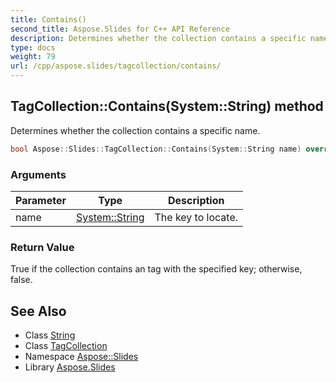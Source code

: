 ```yaml
---
title: Contains()
second_title: Aspose.Slides for C++ API Reference
description: Determines whether the collection contains a specific name.
type: docs
weight: 79
url: /cpp/aspose.slides/tagcollection/contains/
---
```

## TagCollection::Contains(System::String) method


Determines whether the collection contains a specific name.

```cpp
bool Aspose::Slides::TagCollection::Contains(System::String name) override
```


### Arguments

| Parameter | Type | Description |
| --- | --- | --- |
| name | [System::String](../../../system/string/) | The key to locate. |

### Return Value

True if the collection contains an tag with the specified key; otherwise, false.

## See Also

* Class [String](../../system/string/)
* Class [TagCollection](./)
* Namespace [Aspose::Slides](../)
* Library [Aspose.Slides](../../)